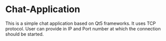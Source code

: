# Chat-Application
This is a simple chat application based on Qt5 frameworks.
It uses TCP protocol. 
User can provide in IP and Port number at which the connection should be started.
